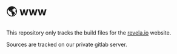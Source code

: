 # 🌎 www 

This repository only tracks the build files for the [revela.io](https://www.revela.io) website.

Sources are tracked on our private gitlab server.
